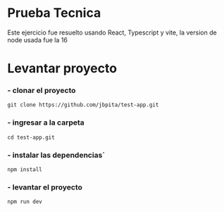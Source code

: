 
# Prueba Tecnica

Este ejercicio fue resuelto usando React, Typescript y vite, la version de node usada fue la 16




# Levantar proyecto

### - clonar el proyecto

`git clone https://github.com/jbpita/test-app.git`

### - ingresar a la carpeta 
`cd test-app.git`

### - instalar las dependencias`
`npm install`

### - levantar el proyecto
`npm run dev`



